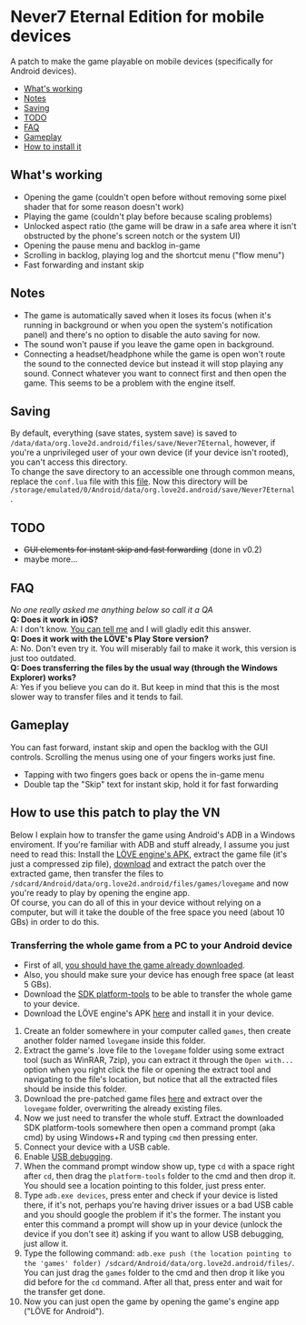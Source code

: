 # Never7 Eternal Edition for mobile devices
A patch to make the game playable on mobile devices (specifically for Android devices).
* [What's working](#whats-working)
* [Notes](#notes)
* [Saving](#saving)
* [TODO](#todo)
* [FAQ](#faq)
* [Gameplay](#gameplay)
* [How to install it](#how-to-use-this-patch-to-play-the-vn)
## What's working
* Opening the game (couldn't open before without removing some pixel shader that for some reason doesn't work)
* Playing the game (couldn't play before because scaling problems)
* Unlocked aspect ratio (the game will be draw in a safe area where it isn't obstructed by the phone's screen notch or the system UI)
* Opening the pause menu and backlog in-game
* Scrolling in backlog, playing log and the shortcut menu ("flow menu")
* Fast forwarding and instant skip
## Notes
* The game is automatically saved when it loses its focus (when it's running in background or when you open the system's notification panel) and there's no option to disable the auto saving for now.
* The sound won't pause if you leave the game open in background.
* Connecting a headset/headphone while the game is open won't route the sound to the connected device but instead it will stop playing any sound. Connect whatever you want to connect first and then open the game. This seems to be a problem with the engine itself.
## Saving
By default, everything (save states, system save) is saved to `/data/data/org.love2d.android/files/save/Never7Eternal`, however, if you're a unprivileged user of your own device (if your device isn't rooted), you can't access this directory.  
To change the save directory to an accessible one through common means, replace the `conf.lua` file with this [file](https://files.catbox.moe/eos49l.lua). Now this directory will be `/storage/emulated/0/Android/data/org.love2d.android/save/Never7Eternal`.
## TODO
* ~~GUI elements for instant skip and fast forwarding~~ (done in v0.2)
* maybe more...
## FAQ
*No one really asked me anything below so call it a QA*  
**Q: Does it work in iOS?**  
A: I don't know. [You can tell me](https://www.reddit.com/message/compose/?to=nightdavisao) and I will gladly edit this answer.  
**Q: Does it work with the LÖVE's Play Store version?**  
A: No. Don't even try it. You will miserably fail to make it work, this version is just too outdated.  
**Q: Does transferring the files by the usual way (through the Windows Explorer) works?**  
A: Yes if you believe you can do it. But keep in mind that this is the most slower way to transfer files and it tends to fail.
## Gameplay
You can fast forward, instant skip and open the backlog with the GUI controls. Scrolling the menus using one of your fingers works just fine. 
* Tapping with two fingers goes back or opens the in-game menu
* Double tap the "Skip" text for instant skip, hold it for fast forwarding
## How to use this patch to play the VN
Below I explain how to transfer the game using Android's ADB in a Windows enviroment. If you're familiar with ADB and stuff already, I assume you just need to read this: Install the [LÖVE engine's APK](https://github.com/love2d/love/releases/download/11.4/love-11.4-android.apk), extract the game file (it's just a compressed zip file), [download](https://github.com/Nightdavisao/N7EternalMobile/releases/latest) and extract the patch over the extracted game, then transfer the files to `/sdcard/Android/data/org.love2d.android/files/games/lovegame` and now you're ready to play by opening the engine app.  
Of course, you can do all of this in your device without relying on a computer, but will it take the double of the free space you need (about 10 GBs) in order to do this.
### Transferring the whole game from a PC to your Android device
* First of all, [you should have the game already downloaded](https://www.mediafire.com/file/nshjldhr3zzm760/n7e.love/file).
* Also, you should make sure your device has enough free space (at least 5 GBs).  
* Download the [SDK platform-tools](https://developer.android.com/studio/releases/platform-tools) to be able to transfer the whole game to your device. 
* Download the LÖVE engine's APK [here](https://github.com/love2d/love/releases/download/11.4/love-11.4-android.apk) and install it in your device.
1. Create an folder somewhere in your computer called `games`, then create another folder named `lovegame` inside this folder.
2. Extract the game's .love file to the `lovegame` folder using some extract tool (such as WinRAR, 7zip), you can extract it through the `Open with...` option when you right click the file or opening the extract tool and navigating to the file's location, but notice that all the extracted files should be inside this folder.
3. Download the pre-patched game files [here](https://github.com/Nightdavisao/N7EternalMobile/releases/latest) and extract over the `lovegame` folder, overwriting the already existing files.
4. Now we just need to transfer the whole stuff. Extract the downloaded SDK platform-tools somewhere then open a command prompt (aka cmd) by using Windows+R and typing `cmd` then pressing enter.
6. Connect your device with a USB cable.
7. Enable [USB debugging](https://developer.android.com/studio/debug/dev-options).
8. When the command prompt window show up, type `cd` with a space right after `cd`, then drag the `platform-tools` folder to the cmd and then drop it. You should see a location pointing to this folder, just press enter.
9. Type `adb.exe devices`, press enter and check if your device is listed there, if it's not, perhaps you're having driver issues or a bad USB cable and you should google the problem if it's the former. The instant you enter this command a prompt will show up in your device (unlock the device if you don't see it) asking if you want to allow USB debugging, just allow it.
10. Type the following command: `adb.exe push (the location pointing to the 'games' folder) /sdcard/Android/data/org.love2d.android/files/`. You can just drag the `games` folder to the cmd and then drop it like you did before for the `cd` command. After all that, press enter and wait for the transfer get done.
11. Now you can just open the game by opening the game's engine app ("LÖVE for Android").
